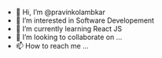 - 👋 Hi, I’m @pravinkolambkar
- 👀 I’m interested in Software Developement
- 🌱 I’m currently learning React JS
- 💞️ I’m looking to collaborate on ...
- 📫 How to reach me ...

<!---
pravinkolambkar/pravinkolambkar is a ✨ special ✨ repository because its `README.md` (this file) appears on your GitHub profile.
You can click the Preview link to take a look at your changes.
--->
